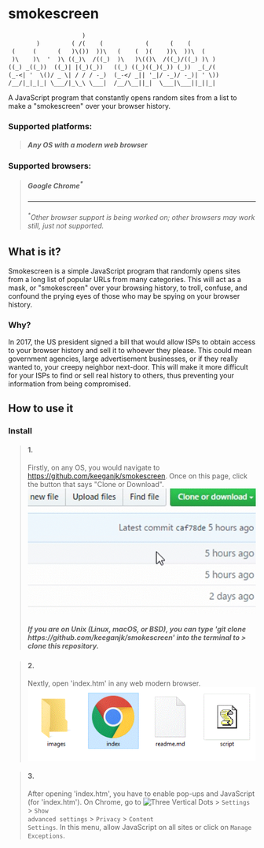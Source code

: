 # smokescreen
~~~                                      
                     )                                       
        )         ( /(    (            (      (    (         
 (     (      (   )\())  ))\   (    (  )(    ))\  ))\  (     
 )\    )\  '  )\ ((_)\  /((_)  )\   )\(()\  /((_)/((_) )\ )  
((_) _((_))  ((_)| |(_)(_))   ((_) ((_)((_)(_)) (_))  _(_/(  
(_-<| '  \()/ _ \| / / / -_)  (_-</ _|| '_|/ -_)/ -_)| ' \)) 
/__/|_|_|_| \___/|_\_\ \___|  /__/\__||_|  \___|\___||_||_|  
~~~

A JavaScript program that constantly opens random sites from a list to make a "smokescreen" over your browser history.

### Supported platforms:
> <h5>Any OS with a modern web browser</h5>
### Supported browsers:
> <h5>Google Chrome<sup>*</sup></h5>
> <hr />
> <h6><sup>*</sup>Other browser support is being worked on; other browsers may work still, just not <i>supported</i>.</h6>

## What is it?
Smokescreen is a simple JavaScript program that randomly opens sites from a long list of popular URLs from many categories. This will act as a mask, or "smokescreen" over your browsing history, to troll, confuse, and confound the prying eyes of those who may be spying on your browser history.
### Why?
In 2017, the US president signed a bill that would allow ISPs to obtain access to your browser history and sell it to whoever they please. This could mean government agencies, large advertisement businesses, or if they really wanted to, your creepy neighbor next-door. This will make it more difficult for your ISPs to find or sell real history to others, thus preventing your information from being compromised.
## How to use it
### Install
> #### 1.
> Firstly, on any OS, you would navigate to https://github.com/keeganjk/smokescreen. Once on this page, click the button that says "Clone or Download".
> <br />
> ![Clone or Download](https://github.com/keeganjk/smokescreen/blob/master/images/download.gif?raw=true "")
> <h5>If you are on Unix (Linux, macOS, or BSD), you can type 'git clone https://github.com/keeganjk/smokescreen' into the terminal to > clone this repository.</h5>

> #### 2.
> Nextly, open 'index.htm' in any web modern browser.
> ![Clicking on index.htm](https://github.com/keeganjk/smokescreen/blob/master/images/index.GIF?raw=true "")

> #### 3.
> After opening 'index.htm', you have to enable pop-ups and JavaScript (for 'index.htm').
> On Chrome, go to ![Three Vertical Dots](https://qph.ec.quoracdn.net/main-qimg-6ac20dad575fe03c5616232971bfa94e.webp "") > <code>Settings</code> > <code>Show advanced settings</code> > <code>Privacy</code> > <code>Content Settings</code>. In this menu, allow JavaScript on all sites or click on <code>Manage Exceptions</code>.

